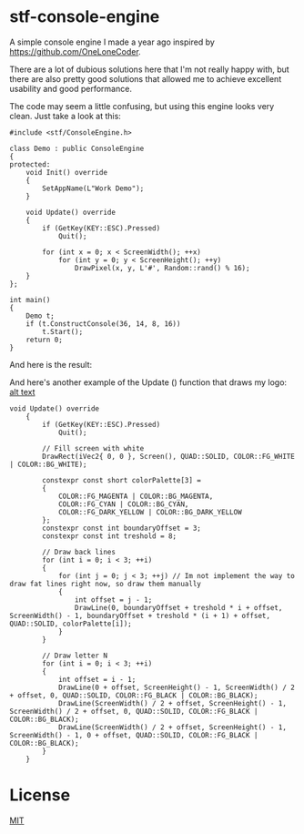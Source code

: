 # stf-console-engine
A simple console engine I made a year ago inspired by https://github.com/OneLoneCoder.

There are a lot of dubious solutions here that I'm not really happy with, but there are also pretty good solutions that allowed me to achieve excellent usability and good performance.

The code may seem a little confusing, but using this engine looks very clean. Just take a look at this:
```cplusplus
#include <stf/ConsoleEngine.h>

class Demo : public ConsoleEngine
{
protected:
    void Init() override
    {
		SetAppName(L"Work Demo");
    }

    void Update() override
    {
		if (GetKey(KEY::ESC).Pressed)
			Quit();

		for (int x = 0; x < ScreenWidth(); ++x)
			for (int y = 0; y < ScreenHeight(); ++y)
				DrawPixel(x, y, L'#', Random::rand() % 16);
    }
};

int main()
{
    Demo t;
    if (t.ConstructConsole(36, 14, 8, 16))
        t.Start();
    return 0;
}
```
And here is the result:


And here's another example of the Update () function that draws my logo:
[alt text](https://github.com/NilPunch/stf-console-engine/images/Capture.PNG)
```cplusplus
void Update() override
    {
		if (GetKey(KEY::ESC).Pressed)
			Quit();

		// Fill screen with white
		DrawRect(iVec2{ 0, 0 }, Screen(), QUAD::SOLID, COLOR::FG_WHITE | COLOR::BG_WHITE);

		constexpr const short colorPalette[3] = 
		{
			COLOR::FG_MAGENTA | COLOR::BG_MAGENTA,
			COLOR::FG_CYAN | COLOR::BG_CYAN,
			COLOR::FG_DARK_YELLOW | COLOR::BG_DARK_YELLOW
		};
		constexpr const int boundaryOffset = 3;
		constexpr const int treshold = 8;

		// Draw back lines
		for (int i = 0; i < 3; ++i)
		{
			for (int j = 0; j < 3; ++j) // Im not implement the way to draw fat lines right now, so draw them manually
			{
				int offset = j - 1;
				DrawLine(0, boundaryOffset + treshold * i + offset, ScreenWidth() - 1, boundaryOffset + treshold * (i + 1) + offset, QUAD::SOLID, colorPalette[i]);
			}
		}

		// Draw letter N
		for (int i = 0; i < 3; ++i)
		{
			int offset = i - 1;
			DrawLine(0 + offset, ScreenHeight() - 1, ScreenWidth() / 2 + offset, 0, QUAD::SOLID, COLOR::FG_BLACK | COLOR::BG_BLACK);
			DrawLine(ScreenWidth() / 2 + offset, ScreenHeight() - 1, ScreenWidth() / 2 + offset, 0, QUAD::SOLID, COLOR::FG_BLACK | COLOR::BG_BLACK);
			DrawLine(ScreenWidth() / 2 + offset, ScreenHeight() - 1, ScreenWidth() - 1, 0 + offset, QUAD::SOLID, COLOR::FG_BLACK | COLOR::BG_BLACK);
		}
    }
```

# License
[MIT](https://choosealicense.com/licenses/mit/)
